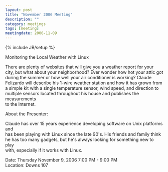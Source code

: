 ```yaml
---
layout: post
title: "November 2006 Meeting"
description: ""
category: meetings
tags: [meeting]
meetingdate: 2006-11-09
---
```

{% include JB/setup %}

Monitoring the Local Weather with Linux                                        
                                                                             
There are plenty of websites that will give you a weather report for your      
city, but what about your neighborhood? Ever wonder how hot your attic got     
during the summer or how well your air conditioner is working? Claude          
Felizardo will describe his 1-wire weather station and how it has grown from a 
simple kit with a single temperature sensor, wind speed, and direction to      
multiple sensors located throughout his house and publishes the measurements   
to the Internet.                                                               
                                                                             
About the Presenter:                                                           
                                                                             
Claude has over 15 years experience developing software on Unix platforms and  
has been playing with Linux since the late 90's. His friends and family think  
he has too many gadgets, but he's always looking for something new to play     
with, especially if it works with Linux.                                       
                                                                             
Date: Thursday November 9, 2006 7:00 PM - 9:00 PM                                
Location: Downs 107                                         
